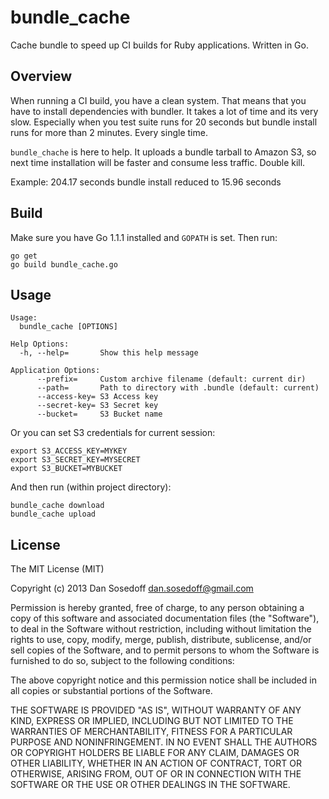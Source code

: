 # bundle_cache

Cache bundle to speed up CI builds for Ruby applications. Written in Go.

## Overview

When running a CI build, you have a clean system. That means that you have to
install dependencies with bundler. It takes a lot of time and its very slow.
Especially when you test suite runs for 20 seconds but bundle install runs for 
more than 2 minutes. Every single time.

`bundle_chache` is here to help. It uploads a bundle tarball to Amazon S3, so 
next time installation will be faster and consume less traffic. Double kill.

Example: 204.17 seconds bundle install reduced to 15.96 seconds

## Build

Make sure you have Go 1.1.1 installed and `GOPATH` is set. Then run:

```
go get
go build bundle_cache.go
```

## Usage

```
Usage:
  bundle_cache [OPTIONS]

Help Options:
  -h, --help=       Show this help message

Application Options:
      --prefix=     Custom archive filename (default: current dir)
      --path=       Path to directory with .bundle (default: current)
      --access-key= S3 Access key
      --secret-key= S3 Secret key
      --bucket=     S3 Bucket name
```

Or you can set S3 credentials for current session:

```
export S3_ACCESS_KEY=MYKEY
export S3_SECRET_KEY=MYSECRET
export S3_BUCKET=MYBUCKET
```

And then run (within project directory):

```
bundle_cache download
bundle_cache upload
```

## License

The MIT License (MIT)

Copyright (c) 2013 Dan Sosedoff <dan.sosedoff@gmail.com>

Permission is hereby granted, free of charge, to any person obtaining a copy
of this software and associated documentation files (the "Software"), to deal
in the Software without restriction, including without limitation the rights
to use, copy, modify, merge, publish, distribute, sublicense, and/or sell
copies of the Software, and to permit persons to whom the Software is
furnished to do so, subject to the following conditions:

The above copyright notice and this permission notice shall be included in
all copies or substantial portions of the Software.

THE SOFTWARE IS PROVIDED "AS IS", WITHOUT WARRANTY OF ANY KIND, EXPRESS OR
IMPLIED, INCLUDING BUT NOT LIMITED TO THE WARRANTIES OF MERCHANTABILITY,
FITNESS FOR A PARTICULAR PURPOSE AND NONINFRINGEMENT. IN NO EVENT SHALL THE
AUTHORS OR COPYRIGHT HOLDERS BE LIABLE FOR ANY CLAIM, DAMAGES OR OTHER
LIABILITY, WHETHER IN AN ACTION OF CONTRACT, TORT OR OTHERWISE, ARISING FROM,
OUT OF OR IN CONNECTION WITH THE SOFTWARE OR THE USE OR OTHER DEALINGS IN
THE SOFTWARE.